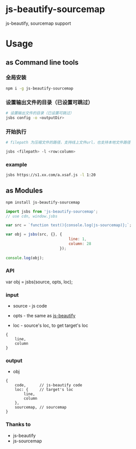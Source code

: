 # js-beautify-sourcemap

js-beautify, sourcemap support

# Usage

## as Command line tools

### 全局安装
```sh
npm i -g js-beautify-sourcemap
```

### 设置输出文件的目录（已设置可跳过）
```sh
# 设置输出文件的目录（已设置可跳过）
jsbs config -o <outputDir>
```

### 开始执行
```sh
# filepath 为压缩文件的路径，支持线上文件url，也支持本地文件路径

jsbs <filepath> -l <row:column>
```

### example
```sh
jsbs https://s1.xx.com/a.xsaf.js -l 1:20
```

## as Modules

```sh
npm install js-beautify-sourcemap
```

```js
import jsbs from 'js-beautify-sourcemap';
// use cdn, window.jsbs

var src = `function test(){console.log(js-sourcemap)};`;

var obj = jsbs(src, {}, {
                            line: 1,
                            column: 28
                        });
                        
console.log(obj);

```
### API

var obj = jsbs(source, opts, loc);

### input

- source - js code

- opts - the same as [js-beautify](https://github.com/beautify-web/js-beautify)

- loc - source's loc, to get target's loc
```
{
    line, 
    column
}
```

### output

- obj
```
{
    code,      // js-beautify code
    loc: {     // target's loc
        line,  
        column
    },
    sourcemap, // sourcemap
}
```

### Thanks to 

- js-beautify
- js-sourcemap
